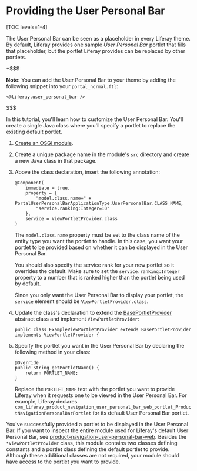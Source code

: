 # Providing the User Personal Bar

[TOC levels=1-4]

The User Personal Bar can be seen as a placeholder in every Liferay theme. By
default, Liferay provides one sample *User Personal Bar* portlet that fills that
placeholder, but the portlet Liferay provides can be replaced by other portlets.

+$$$

**Note:** You can add the User Personal Bar to your theme by adding the
following snippet into your `portal_normal.ftl`:

    <@liferay.user_personal_bar />

$$$

In this tutorial, you'll learn how to customize the User Personal Bar. You'll
create a single Java class where you'll specify a portlet to replace the
existing default portlet.

1.  [Create an OSGi module](/develop/tutorials/-/knowledge_base/7-1/starting-module-development).

2.  Create a unique package name in the module's `src` directory and create a
    new Java class in that package.

3.  Above the class declaration, insert the following annotation:

        @Component(
            immediate = true,
            property = {
                "model.class.name=" + PortalUserPersonalBarApplicationType.UserPersonalBar.CLASS_NAME,
                "service.ranking:Integer=10"
            },
            service = ViewPortletProvider.class
        )

     The `model.class.name` property must be set to the class name of the entity
     type you want the portlet to handle. In this case, you want your portlet to
     be provided based on whether it can be displayed in the User Personal Bar.

     <!-- Add below reference once portlet providers tutorial is available.

     You may recall from the 
     [Portlet Providers](develop/tutorials/-/knowledge_base/7-1/portlet-providers)
     tutorial that you can request portlets in several different ways (e.g.,
     *Edit*, *Browse*, etc.).
     -->

     You should also specify the service rank for your new portlet so it
     overrides the default. Make sure to set the `service.ranking:Integer`
     property to a number that is ranked higher than the portlet being used by
     default.

     Since you only want the User Personal Bar to display your portlet, the
     `service` element should be `ViewPortletProvider.class`.

4.  Update the class's declaration to extend the 
    [BasePortletProvider](@platform-ref@/7.0-latest/javadocs/portal-kernel/com/liferay/portal/kernel/portlet/BasePortletProvider.html)
    abstract class and implement `ViewPortletProvider`:

        public class ExampleViewPortletProvider extends BasePortletProvider implements ViewPortletProvider {

5.  Specify the portlet you want in the User Personal Bar by declaring the
    following method in your class:

        @Override
        public String getPortletName() {
            return PORTLET_NAME;
        }

    Replace the `PORTLET_NAME` text with the portlet you want to provide Liferay
    when it requests one to be viewed in the User Personal Bar. For example,
    Liferay declares
    `com_liferay_product_navigation_user_personal_bar_web_portlet_ProductNavigationPersonalBarPortlet`
    for its default User Personal Bar portlet.

You've successfully provided a portlet to be displayed in the User Personal Bar.
If you want to inspect the entire module used for Liferay's default User
Personal Bar, see
[product-navigation-user-personal-bar-web](https://github.com/liferay/liferay-portal/tree/7.1.x/modules/apps/product-navigation/product-navigation-user-personal-bar-web).
Besides the `*ViewPortletProvider` class, this module contains two classes
defining constants and a portlet class defining the default portlet to provide.
Although these additional classes are not required, your module should have
access to the portlet you want to provide.

